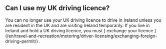 ##  Can I use my UK driving licence?

You can no longer use your UK driving licence to drive in Ireland unless you
are resident in the UK and are visiting Ireland temporarily. If you live in
Ireland and hold a UK driving licence, you must [ exchange your licence
](/en/travel-and-recreation/motoring/driver-licensing/exchanging-foreign-
driving-permit/) .
